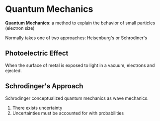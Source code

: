 # Quantum Mechanics

**Quantum Mechanics**: a method to explain the behavior of small particles (electron size)

Normally takes one of two approaches: Heisenburg's or Schrodiner's

## Photoelectric Effect

When the surface of metal is exposed to light in a vacuum, electrons and ejected.

## Schrodinger's Approach

Schrodinger conceptualized quantum mechanics as wave mechanics.

1. There exists uncertainty
2. Uncertainties must be accounted for with probabilities

